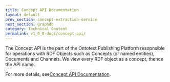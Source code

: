 ```yaml
---
title: Concept API Documentation
layout: default
prev_section: concept-extraction-service
next_section: graphdb
category: Technical Content
permalink: v1_0_0-docs/concept-api/
---
```

The Concept API is the part of the Ontotext Publishing Platform resopnsible for operations with RDF Objects such as Concepts (or named entities), Documents and Channels. We view every RDF object as a concept, thence the API name.

For more details, see[Concept API Documentation](http://ontotext-ad.github.io/concept-pub-docs/).
